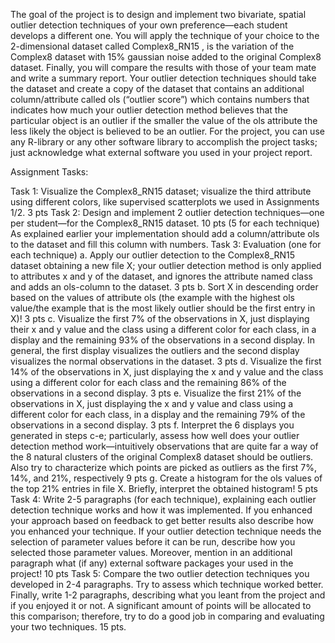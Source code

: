 
The goal of the project is to design and implement two  bivariate, 
spatial outlier detection techniques of your own preference—each student develops a different one. 
You will apply the technique of your choice to the 2-dimensional dataset called Complex8_RN15 ,
is the variation of the Complex8 dataset with 15% gaussian noise added to the original Complex8 dataset. 
Finally, you will compare the results with those of your team mate and write a summary report. 
Your outlier detection techniques should take the dataset and create a copy of the dataset that
contains an additional column/attribute called ols (“outlier score”) which contains numbers that 
indicates how much your outlier detection method believes that the particular object is an outlier if 
the smaller the value of the ols attribute the less likely the object is believed to be an outlier. 
For the project, you can use any R-library or any other software library to accomplish the project tasks; 
just acknowledge what external software you used in your project report. 

Assignment Tasks:

Task 1: Visualize the Complex8_RN15 dataset; visualize the third attribute using different colors, like supervised scatterplots we used in Assignments 1/2. 3 pts
Task 2: Design and implement 2 outlier detection techniques—one per student—for the Complex8_RN15 dataset. 10 pts (5 for each technique)
As explained earlier your implementation should add a column/attribute ols to the dataset and fill this column with numbers. 
Task 3: Evaluation (one for each technique)
  a. Apply our outlier detection to the Complex8_RN15 dataset obtaining a new file X; your outlier detection method is only applied to attributes x and y of the dataset, and ignores the attribute named class and adds an ols-column to the dataset. 3 pts
  b. Sort X in descending order based on the values of attribute ols (the example with the highest ols value/the example that is the most likely outlier should be the first entry in X)! 3 pts
  c. Visualize the first 7% of the observations in X, just displaying their x and y value and the class using a different color for each class, in a display and the remaining 93% of the observations in a second display. In general, the first display visualizes the outliers and the second display visualizes the normal observations in the dataset. 3 pts
  d. Visualize the first 14% of the observations in X, just displaying the x and y value and the class using a different color for each class and the remaining 86% of the observations in a second display.  3 pts
  e. Visualize the first 21% of the observations in X, just displaying the x and y value and class using a different color for each class, in a display and the remaining 79% of the observations in a second display. 3 pts
  f. Interpret the 6 displays you generated in steps c-e; particularly, assess how well does your outlier detection method work—intuitively observations that are quite far a way of the 8 natural clusters of the original Complex8 dataset should be outliers. Also try to characterize which points are picked as outliers as the first 7%, 14%, and 21%, respectively 9 pts
  g. Create a histogram for the ols values of the top 21% entries in file X. Briefly, interpret the obtained histogram! 5 pts
Task 4: Write 2-5 paragraphs (for each technique), explaining each outlier detection technique works and how it was implemented. 
        If you enhanced your approach based on feedback to get better results also describe how you enhanced your technique. 
        If your outlier detection technique needs the selection of parameter values before it can be run,
          describe how you selected those parameter values. Moreover, mention in an additional paragraph what (if any) 
          external software packages your used in the project! 10 pts
Task 5: Compare the two outlier detection techniques you developed in 2-4 paragraphs. 
        Try to assess which technique worked better. Finally, write 1-2 paragraphs, 
        describing what you leant from the project and if you enjoyed it or not. 
        A significant amount of points will be allocated to this comparison; therefore, try to do a good job in comparing and evaluating your two techniques. 15 pts.
